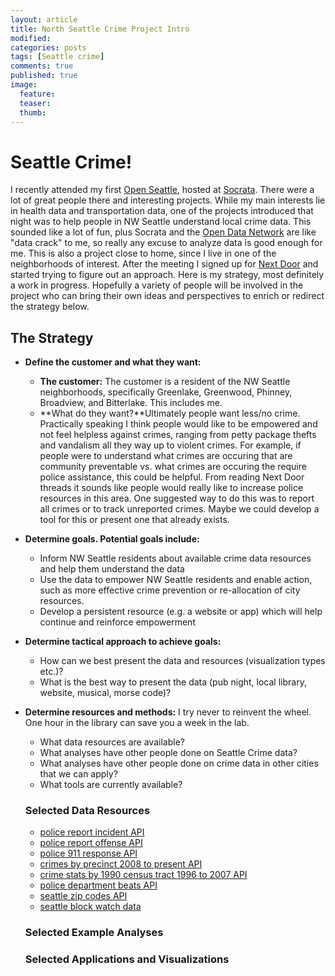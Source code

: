 ```yaml
---
layout: article
title: North Seattle Crime Project Intro
modified:
categories: posts
tags: [Seattle crime]
comments: true
published: true
image:
  feature:
  teaser:
  thumb:
---
```

# Seattle Crime!

I recently attended my first [Open Seattle](http://openseattle.org/), hosted at [Socrata](https://www.socrata.com). There were a lot of great people there and interesting projects. While my main interests lie in health data and transportation data, one of the projects introduced that night was to help people in NW Seattle understand local crime data. This sounded like a lot of fun, plus Socrata and the [Open Data Network](http://www.opendatanetwork.com/) are like "data crack" to me, so really any excuse to analyze data is good enough for me. This is also a project close to home, since I live in one of the neighborhoods of interest.  After the meeting I signed up for [Next Door](https://nextdoor.com/city/seattle--wa/) and started trying to figure out an approach. Here is my strategy, most definitely a work in progress.  Hopefully a variety of people will be involved in the project who can bring their own ideas and perspectives to enrich or redirect the strategy below.

## The Strategy

- **Define the customer and what they want:**
    + **The customer:**  The customer is a resident of the NW Seattle neighborhoods, specifically Greenlake, Greenwood, Phinney, Broadview, and Bitterlake. This includes me.
    + **What do they want?**Ultimately people want less/no crime. Practically speaking I think people would like to be empowered and not feel helpless against crimes, ranging from petty package thefts and vandalism all they way up to violent crimes. For example, if people were to understand what crimes are occuring that are community preventable vs. what crimes are occuring the require police assistance, this could be helpful. From reading Next Door threads it sounds like people would really like to increase police resources in this area. One suggested way to do this was to report all crimes or to track unreported crimes. Maybe we could develop a tool for this or present one that already exists.


- **Determine goals. Potential goals include:**  
    + Inform NW Seattle residents about available crime data resources and help them understand the data
    + Use the data to empower NW Seattle residents and enable action, such as more effective crime prevention or re-allocation of city resources.
    + Develop a persistent resource (e.g. a website or app) which will help continue and reinforce empowerment


- **Determine tactical approach to achieve goals:**
  + How can we best present the data and resources (visualization types etc.)?
  + What is the best way to present the data (pub night, local library, website, musical, morse code)?


- **Determine resources and methods:** I try never to reinvent the wheel. One hour in the library can save you a week in the lab.
  + What data resources are available?
  + What analyses have other people done on Seattle Crime data?
  + What analyses have other people done on crime data in other cities that we can apply?
  + What tools are currently available?

  ### Selected Data Resources

  - [police report incident API](https://dev.socrata.com/foundry/data.seattle.gov/y7pv-r3kh)
  - [police report offense API](https://dev.socrata.com/foundry/data.seattle.gov/6thv-9ipt)
  - [police 911 response API](https://dev.socrata.com/foundry/data.seattle.gov/pu5n-trf4)
  - [crimes by precinct 2008 to present API](https://dev.socrata.com/foundry/data.seattle.gov/hapq-73pk)
  - [crime stats by 1990 census tract 1996 to 2007 API](https://dev.socrata.com/foundry/data.seattle.gov/5r5q-9au5)
  - [police department beats API](https://dev.socrata.com/foundry/data.seattle.gov/xjqu-9v63)
  - [seattle zip codes API](https://dev.socrata.com/foundry/data.seattle.gov/5iir-m2en)
  - [seattle block watch data](https://data.seattle.gov/Public-Safety/Block-Watch/n3gw-htbc)

  ### Selected Example Analyses

  ### Selected Applications and Visualizations

